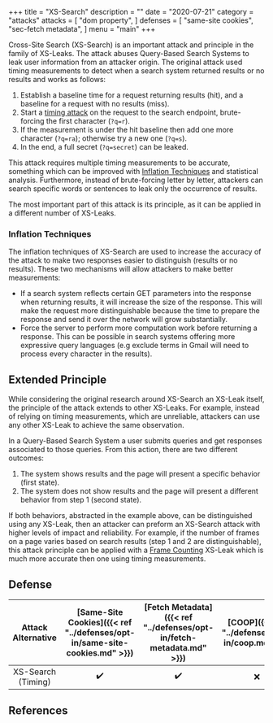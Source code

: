 +++
title = "XS-Search"
description = ""
date = "2020-07-21"
category = "attacks"
attacks = [
    "dom property",
]
defenses = [
    "same-site cookies",
    "sec-fetch metadata",
]
menu = "main"
+++

Cross-Site Search (XS-Search) is an important attack and principle in the family of XS-Leaks. The attack abuses Query-Based Search Systems to leak user information from an attacker origin. The original attack used timing measurements to detect when a search system returned results or no results and works as follows:

1. Establish a baseline time for a request returning results (hit), and a baseline for a request with no results (miss).
2. Start a [timing attack](https://TODO) on the request to the search endpoint, brute-forcing the first character (`?q=r`).
3. If the measurement is under the hit baseline then add one more character (`?q=ra`); otherwise try a new one (`?q=s`).
4. In the end, a full secret (`?q=secret`) can be leaked.

This attack requires multiple timing measurements to be accurate, something which can be improved with [Inflation Techniques](https://TODO) and statistical analysis. Furthermore, instead of brute-forcing letter by letter, attackers can search specific words or sentences to leak only the occurrence of results.

The most important part of this attack is its principle, as it can be applied in a different number of XS-Leaks.

### Inflation Techniques

The inflation techniques of XS-Search are used to increase the accuracy of the attack to make two responses easier to distinguish (results or no results). These two mechanisms will allow attackers to make better measurements:

- If a search system reflects certain GET parameters into the response when returning results, it will increase the size of the response. This will make the request more distinguishable because the time to prepare the response and send it over the network will grow substantially.
- Force the server to perform more computation work before returning a response. This can be possible in search systems offering more expressive query languages (e.g exclude terms in Gmail will need to process every character in the results).

## Extended Principle

While considering the original research around XS-Search an XS-Leak itself, the principle of the attack extends to other XS-Leaks. For example, instead of relying on timing measurements, which are unreliable, attackers can use any other XS-Leak to achieve the same observation.

In a Query-Based Search System a user submits queries and get responses associated to those queries. From this action, there are two different outcomes:

1. The system shows results and the page will present a specific behavior (first state).
2. The system does not show results and the page will present a different behavior from step 1 (second state).

If both behaviors, abstracted in the example above, can be distinguished using any XS-Leak, then an attacker can preform an XS-Search attack with higher levels of impact and reliability. For example, if the number of frames on a page varies based on search results (step 1 and 2 are distinguishable), this attack principle can be applied with a [Frame Counting](https://TODO) XS-Leak which is much more accurate then one using timing measurements.


## Defense

| Attack Alternative  | [Same-Site Cookies]({{< ref "../defenses/opt-in/same-site-cookies.md" >}})  | [Fetch Metadata]({{< ref "../defenses/opt-in/fetch-metadata.md" >}})  | [COOP]({{< ref "../defenses/opt-in/coop.md" >}})  |  [Framing Protections]({{< ref "../defenses/opt-in/xfo.md" >}}) |
|:----------------------------------:|:--------------------------:|:---------------:|:-----:|:--------------------:|
| XS-Search (Timing)                 |         ✔️                 |      ✔️         |  ❌   |          ❌         |

## References

[^1]: Cross-Site Search Attacks, [link](https://446h.cybersec.fun/xssearch.pdf)
[^2]: Cross-Site Search (XS-Search) Attacks - Hemi Leibowitz, OWASP AppSec IL 2015, [link](https://owasp.org/www-pdf-archive/AppSecIL2015_Cross-Site-Search-Attacks_HemiLeibowitz.pdf)
